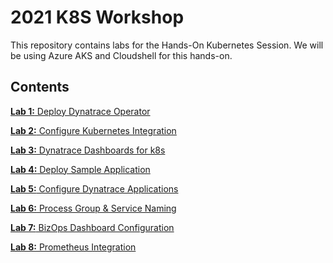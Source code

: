 # 2021 K8S Workshop 

This repository contains labs for the Hands-On Kubernetes Session. We will be using Azure AKS and Cloudshell for this hands-on.

## Contents

[**Lab 1:** Deploy Dynatrace Operator](/Dynatrace%20for%20Cloud%20Operators%20(K8s)/content/01_Deploy_Dynatrace_Operator/index.md)

[**Lab 2:** Configure Kubernetes Integration](/Dynatrace%20for%20Cloud%20Operators%20(K8s)/content/02_Configure_Kubernetes_Integration/index.md)

[**Lab 3:** Dynatrace Dashboards for k8s](/Dynatrace%20for%20Cloud%20Operators%20(K8s)/content/03_Dynatrace_Dashboards/index.md)

[**Lab 4:** Deploy Sample Application](/Dynatrace%20for%20Cloud%20Operators%20(K8s)/content/04_Deploy_Sample_Application/index.md)

[**Lab 5:** Configure Dynatrace Applications](/Dynatrace%20for%20Cloud%20Operators%20(K8s)/content/05_Configure_Dynatrace_Applications/index.md)

[**Lab 6:** Process Group & Service Naming](/Dynatrace%20for%20Cloud%20Operators%20(K8s)/content/06_Process_Group_and_Service_Naming/index.md)

[**Lab 7:** BizOps Dashboard Configuration](/Dynatrace%20for%20Cloud%20Operators%20(K8s)/content/07_BizOps_Dashboard_Configuration/index.md)

[**Lab 8:** Prometheus Integration](/Dynatrace%20for%20Cloud%20Operators%20(K8s)/content/08_Prometheus_Integration/index.md)
